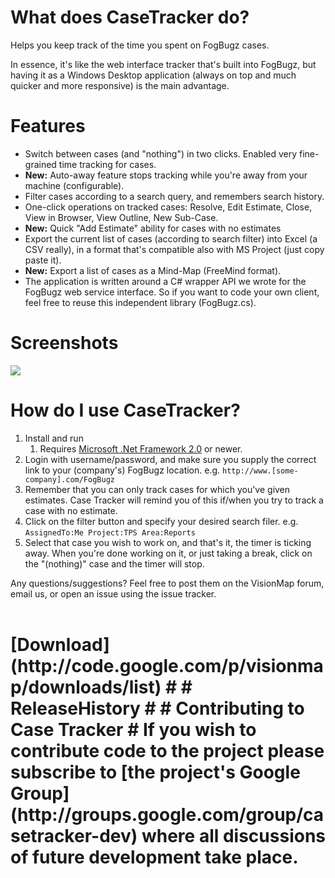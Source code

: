 # What does CaseTracker do? #

Helps you keep track of the time you spent on FogBugz cases.

In essence, it's like the web interface tracker that's built into FogBugz, but having it as a Windows Desktop application (always on top and much quicker and more responsive) is the main advantage.

# Features #
  * Switch between cases (and "nothing") in two clicks. Enabled very fine-grained time tracking for cases.
  * **New:** Auto-away feature stops tracking while you're away from your machine (configurable).
  * Filter cases according to a search query, and remembers search history.
  * One-click operations on tracked cases: Resolve, Edit Estimate, Close, View in Browser, View Outline, New Sub-Case.
  * **New:** Quick "Add Estimate" ability for cases with no estimates
  * Export the current list of cases (according to search filter) into Excel (a CSV really), in a format that's compatible also with MS Project (just copy paste it).
  * **New:** Export a list of cases as a Mind-Map (FreeMind format).
  * The application is written around a C# wrapper API we wrote for the FogBugz web service interface. So if you want to code your own client, feel free to reuse this independent library (FogBugz.cs).
# Screenshots #
<img src='http://visionmap.googlecode.com/svn/trunk/WebSite/images/caseTracker_menu.png'>
<h1>How do I use CaseTracker?</h1>
</li></ul><ol><li>Install and run<br>
<ol><li>Requires <a href='http://www.microsoft.com/downloads/details.aspx?familyid=0856eacb-4362-4b0d-8edd-aab15c5e04f5&displaylang=en#Overview,'>Microsoft .Net Framework 2.0</a> or newer.<br>
</li></ol></li><li>Login with username/password, and make sure you supply the correct link to your (company's) FogBugz location. e.g. <code>http://www.[some-company].com/FogBugz</code>
</li><li>Remember that you can only track cases for which you've given estimates. Case Tracker will remind you of this if/when you try to track a case with no estimate.<br>
</li><li>Click on the filter button and specify your desired search filer. e.g. <code>AssignedTo:Me Project:TPS Area:Reports</code>
</li><li>Select that case you wish to work on, and that's it, the timer is ticking away. When you're done working on it, or just taking a break, click on the "(nothing)" case and the timer will stop.</li></ol>

Any questions/suggestions? Feel free to post them on the VisionMap forum, email us, or open an issue using the issue tracker.<br>
<br>
<h1>[Download](http://code.google.com/p/visionmap/downloads/list) #
# ReleaseHistory #
# Contributing to Case Tracker #
If you wish to contribute code to the project please subscribe to [the project's Google Group](http://groups.google.com/group/casetracker-dev) where all discussions of future development take place.